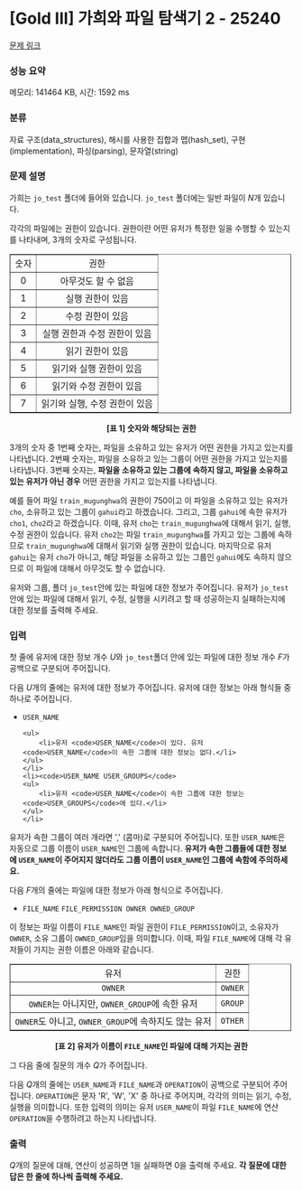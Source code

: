 # [Gold III] 가희와 파일 탐색기 2 - 25240 

[문제 링크](https://www.acmicpc.net/problem/25240) 

### 성능 요약

메모리: 141464 KB, 시간: 1592 ms

### 분류

자료 구조(data_structures), 해시를 사용한 집합과 맵(hash_set), 구현(implementation), 파싱(parsing), 문자열(string)

### 문제 설명

<p>가희는 <code>jo_test</code><em> </em>폴더에 들어와 있습니다. <code>jo_test</code><em> </em>폴더에는 일반 파일이 <em>N</em>개 있습니다.</p>

<p>각각의 파일에는 권한이 있습니다. 권한이란 어떤 유저가 특정한 일을 수행할 수 있는지를 나타내며, 3개의 숫자로 구성됩니다.</p>

<table align="center" border="1" cellpadding="1" cellspacing="1" class="table table-bordered" style="width: 500px;">
	<tbody>
		<tr>
			<td style="text-align: center;">숫자</td>
			<td style="text-align: center;">권한</td>
		</tr>
		<tr>
			<td style="text-align: center;">0</td>
			<td style="text-align: center;">아무것도 할 수 없음</td>
		</tr>
		<tr>
			<td style="text-align: center;">1</td>
			<td style="text-align: center;">실행 권한이 있음</td>
		</tr>
		<tr>
			<td style="text-align: center;">2</td>
			<td style="text-align: center;">수정 권한이 있음</td>
		</tr>
		<tr>
			<td style="text-align: center;">3</td>
			<td style="text-align: center;">실행 권한과 수정 권한이 있음</td>
		</tr>
		<tr>
			<td style="text-align: center;">4</td>
			<td style="text-align: center;">읽기 권한이 있음</td>
		</tr>
		<tr>
			<td style="text-align: center;">5</td>
			<td style="text-align: center;">읽기와 실행 권한이 있음</td>
		</tr>
		<tr>
			<td style="text-align: center;">6</td>
			<td style="text-align: center;">읽기와 수정 권한이 있음</td>
		</tr>
		<tr>
			<td style="text-align: center;">7</td>
			<td style="text-align: center;">읽기와 실행, 수정 권한이 있음 </td>
		</tr>
	</tbody>
</table>

<p style="text-align: center;"><strong>[표 1] 숫자와 해당되는 권한</strong></p>

<p>3개의 숫자 중 1번째 숫자는, 파일을 소유하고 있는 유저가 어떤 권한을 가지고 있는지를 나타냅니다. 2번째 숫자는, 파일을 소유하고 있는 그룹이 어떤 권한을 가지고 있는지를 나타냅니다. 3번째 숫자는, <strong>파일을 소유하고 있는 그룹에 속하지 않고, 파일을 소유하고 있는 유저가 아닌 경우</strong> 어떤 권한을 가지고 있는지를 나타냅니다.</p>

<p>예를 들어 파일 <code>train_mugunghwa</code>의 권한이 750이고 이 파일을 소유하고 있는 유저가 <code>cho</code>, 소유하고 있는 그룹이 <code>gahui</code>라고 하겠습니다. 그리고, 그룹 <code>gahui</code>에 속한 유저가 <code>cho1</code>, <code>cho2</code>라고 하겠습니다. 이때, 유저 <code>cho</code>는 <code>train_mugunghwa</code>에 대해서 읽기, 실행, 수정 권한이 있습니다. 유저 <code>cho2</code>는 파일 <code>train_mugunghwa</code>를 가지고 있는 그룹에 속하므로 <code>train_mugunghwa</code>에 대해서 읽기와 실행 권한이 있습니다. 마지막으로 유저 <code>gahui</code>는 유저 <code>cho</code>가 아니고, 해당 파일을 소유하고 있는 그룹인 <code>gahui</code>에도 속하지 않으므로 이 파일에 대해서 아무것도 할 수 없습니다.</p>

<p>유저와 그룹, 폴더 <code>jo_test</code>안에 있는 파일에 대한 정보가 주어집니다. 유저가 <code>jo_test</code>안에 있는 파일에 대해서 읽기, 수정, 실행을 시키려고 할 때 성공하는지 실패하는지에 대한 정보를 출력해 주세요.</p>

### 입력 

 <p>첫 줄에 유저에 대한 정보 개수 <em>U</em>와 <code>jo_test</code>폴더 안에 있는 파일에 대한 정보 개수 <em>F</em>가 공백으로 구분되어 주어집니다.</p>

<p>다음 <em>U</em>개의 줄에는 유저에 대한 정보가 주어집니다. 유저에 대한 정보는 아래 형식들 중 하나로 주어집니다.</p>

<ul>
	<li><code>USER_NAME</code>

	<ul>
		<li>유저 <code>USER_NAME</code>이 있다. 유저 <code>USER_NAME</code>이 속한 그룹에 대한 정보는 없다.</li>
	</ul>
	</li>
	<li><code>USER_NAME USER_GROUPS</code>
	<ul>
		<li>유저 <code>USER_NAME</code>이 속한 그룹에 대한 정보는 <code>USER_GROUPS</code>에 있다.</li>
	</ul>
	</li>
</ul>

<p>유저가 속한 그룹이 여러 개라면 ',' (콤마)로 구분되어 주어집니다. 또한 <code>USER_NAME</code>은 자동으로 그룹 이름이 <code>USER_NAME</code>인 그룹에 속합니다. <strong>유저가 속한 그룹들에 대한 정보에 <code>USER_NAME</code>이 주어지지 않더라도 그룹 이름이 <code>USER_NAME</code>인 그룹에 속함에 주의하세요.</strong></p>

<p>다음 <em>F</em>개의 줄에는 파일에 대한 정보가 아래 형식으로 주어집니다.</p>

<ul>
	<li><code>FILE_NAME</code> <code>FILE_PERMISSION OWNER OWNED_GROUP</code></li>
</ul>

<p>이 정보는 파일 이름이 <code>FILE_NAME</code>인 파일 권한이 <code>FILE_PERMISSION</code>이고, 소유자가 <code>OWNER</code>, 소유 그룹이 <code>OWNED_GROUP</code>임을 의미합니다. 이때, 파일 <code>FILE_NAME</code>에 대해 각 유저들이 가지는 권한 이름은 아래와 같습니다.</p>

<table align="center" border="1" cellpadding="1" cellspacing="1" class="table table-bordered" style="width: 500px;">
	<tbody>
		<tr>
			<td style="text-align: center;">유저</td>
			<td style="text-align: center;">권한</td>
		</tr>
		<tr>
			<td style="text-align: center;"><code>OWNER</code></td>
			<td style="text-align: center;"><code>OWNER</code></td>
		</tr>
		<tr>
			<td style="text-align: center;"><code>OWNER</code>는 아니지만, <code>OWNER_GROUP</code>에 속한 유저</td>
			<td style="text-align: center;"><code>GROUP</code></td>
		</tr>
		<tr>
			<td style="text-align: center;"><code>OWNER</code>도 아니고, <code>OWNER_GROUP</code>에 속하지도 않는 유저</td>
			<td style="text-align: center;"><code>OTHER</code></td>
		</tr>
	</tbody>
</table>

<p style="text-align: center;"><strong>[표 2] 유저가 이름이 <code>FILE_NAME</code>인 파일에 대해 가지는 권한</strong></p>

<p>그 다음 줄에 질문의 개수 <em>Q</em>가 주어집니다.</p>

<p>다음 <em>Q</em>개의 줄에는 <code>USER_NAME</code>과 <code>FILE_NAME</code>과 <code>OPERATION</code>이 공백으로 구분되어 주어집니다. <code>OPERATION</code>은 문자 'R', 'W', 'X' 중 하나로 주어지며, 각각의 의미는 읽기, 수정, 실행을 의미합니다. 또한 입력의 의미는 유저 <code>USER_NAME</code>이 파일 <code>FILE_NAME</code>에 연산 <code>OPERATION</code>을 수행하려고 하는지 나타냅니다.</p>

### 출력 

 <p><em>Q</em>개의 질문에 대해, 연산이 성공하면 1을 실패하면 0을 출력해 주세요. <strong>각 질문에 대한 답은 한 줄에 하나씩 출력해 주세요.</strong></p>

